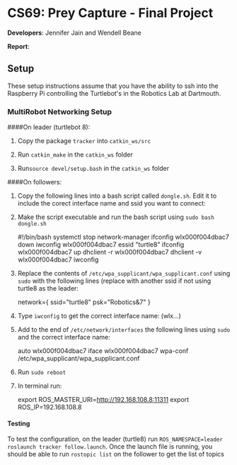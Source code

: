 # CS69: Prey Capture - Final Project
**Developers**: Jennifer Jain and Wendell Beane

**Report**: <insert link here>

## Setup
These setup instructions assume that you have the ability to ssh into the Raspberry Pi controlling the Turtlebot's in the Robotics Lab at Dartmouth.

### MultiRobot Networking Setup

####On leader (turtlebot 8):
1) Copy the package `tracker` into `catkin_ws/src`

2) Run `catkin_make` in the `catkin_ws` folder

3) Run`source devel/setup.bash` in the `catkin_ws` folder


####On followers:

1) Copy the following lines into a bash script called `dongle.sh`. Edit it to include the corect interface name and ssid you want to connect:

2) Make the script executable and run the bash script using `sudo bash dongle.sh`

    #!/bin/bash
    systemctl stop network-manager
    ifconfig wlx000f004dbac7 down
    iwconfig wlx000f004dbac7 essid "turtle8"
    ifconfig wlx000f004dbac7 up
    dhclient -r wlx000f004dbac7
    dhclient -v wlx000f004dbac7
    iwconfig

3) Replace the contents of `/etc/wpa_supplicant/wpa_supplicant.conf` using `sudo` with the following lines (replace with another ssid if not using turtle8 as the leader:
    
    network={
      ssid="turtle8"
      psk="Robotics&7"
    }

4) Type `iwconfig` to get the correct interface name: (wlx...)

5) Add to the end of `/etc/network/interfaces` the following lines using `sudo` and the correct interface name:
    
    auto wlx000f004dbac7
    iface wlx000f004dbac7
    wpa-conf /etc/wpa_supplicant/wpa_supplicant.conf

6) Run `sudo reboot`


7) In terminal run:

    export ROS_MASTER_URI=http://192.168.108.8:11311
    export ROS_IP=192.168.108.8


#### Testing
To test the configuration, on the leader (turtle8) run `ROS_NAMESPACE=leader roslaunch tracker follow.launch`. Once the launch file is running, you should be able to run `rostopic list` on the follower to get the list of topics